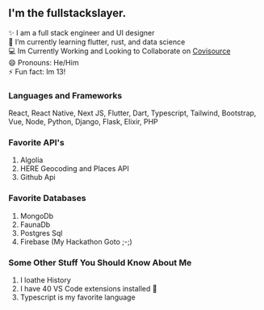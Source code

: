 ## I'm the fullstackslayer.

✨ I am a full stack engineer and UI designer
<br>
🌱 I’m currently learning flutter, rust, and data science 
<br>
💻 Im Currently Working and Looking to Collaborate on <a href="https://github.com/Covisource">Covisource</a>
<br>
😄 Pronouns: He/Him
<br>
⚡ Fun fact: Im 13!
<br>


### Languages and Frameworks

React, React Native, Next JS, Flutter, Dart, Typescript, Tailwind, Bootstrap, Vue, Node, Python, Django, Flask, Elixir, PHP

### Favorite API's

1. Algolia
2. HERE Geocoding and Places API
3. Github Api

### Favorite Databases

1. MongoDb
2. FaunaDb
3. Postgres Sql
4. Firebase (My Hackathon Goto ;-;)

### Some Other Stuff You Should Know About Me

1. I loathe History
2. I have 40 VS Code extensions installed 😬
3. Typescript is my favorite language
